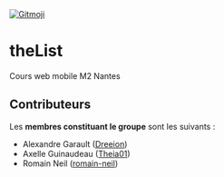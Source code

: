 <a href="https://gitmoji.dev">
  <img src="https://img.shields.io/badge/gitmoji-%20😜%20😍-FFDD67.svg?style=flat-square" alt="Gitmoji">
</a>

# theList
Cours web mobile M2 Nantes
## Contributeurs

Les **membres constituant le groupe** sont les suivants :

- Alexandre Garault ([Dreeion](https://github.com/Dreeion))
- Axelle Guinaudeau ([Theia01](https://github.com/Theia01))
- Romain Neil ([romain-neil](https://github.com/romain-neil))